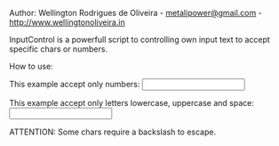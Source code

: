 Author: Wellington Rodrigues de Oliveira - metalipower@gmail.com - http://www.wellingtonoliveira.in

InputControl is a powerfull script to controlling own input text to accept specific chars or numbers.

How to use:

This example accept only numbers:
    <input type="text" onkeypress="inputControl.init(event, {element: this, chars: '0123456789'})"  />

This example accept only letters lowercase, uppercase and space:
    <input type="text" onkeypress="inputControl.init(event, {element: this, chars: 'ABCDEFGHIJKLMNOPQRSTUVWXYZabcdefghijklmnopqrstuvwxyz '})"  />

ATTENTION: Some chars require a backslash to escape.

